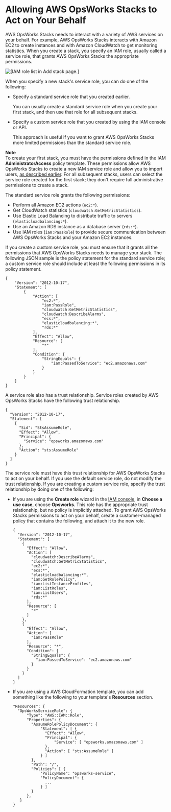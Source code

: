 # Allowing AWS OpsWorks Stacks to Act on Your Behalf<a name="opsworks-security-servicerole"></a>

AWS OpsWorks Stacks needs to interact with a variety of AWS services on your behalf\. For example, AWS OpsWorks Stacks interacts with Amazon EC2 to create instances and with Amazon CloudWatch to get monitoring statistics\. When you create a stack, you specify an IAM role, usually called a service role, that grants AWS OpsWorks Stacks the appropriate permissions\.

![\[IAM role list in Add stack page.\]](http://docs.aws.amazon.com/opsworks/latest/userguide/images/add-stack-iamrole.png)

When you specify a new stack's service role, you can do one of the following:
+ Specify a standard service role that you created earlier\.

  You can usually create a standard service role when you create your first stack, and then use that role for all subsequent stacks\.
+ Specify a custom service role that you created by using the IAM console or API\.

  This approach is useful if you want to grant AWS OpsWorks Stacks more limited permissions than the standard service role\.

**Note**  
To create your first stack, you must have the permissions defined in the IAM **AdministratorAccess** policy template\. These permissions allow AWS OpsWorks Stacks to create a new IAM service role and allow you to import users, [as described earlier](opsworks-security-users-manage-import.md)\. For all subsequent stacks, users can select the service role created for the first stack; they don't require full administrative permissions to create a stack\.

The standard service role grants the following permissions:
+ Perform all Amazon EC2 actions \(`ec2:*`\)\.
+ Get CloudWatch statistics \(`cloudwatch:GetMetricStatistics`\)\. 
+ Use Elastic Load Balancing to distribute traffic to servers \(`elasticloadbalancing:*`\)\.
+ Use an Amazon RDS instance as a database server \(`rds:*`\)\.
+ Use IAM roles \(`iam:PassRole`\) to provide secure communication between AWS OpsWorks Stacks and your Amazon EC2 instances\.

If you create a custom service role, you must ensure that it grants all the permissions that AWS OpsWorks Stacks needs to manage your stack\. The following JSON sample is the policy statement for the standard service role; a custom service role should include at least the following permissions in its policy statement\.

```
{
    "Version": "2012-10-17",
    "Statement": [
        {
            "Action": [
                "ec2:*",
                "iam:PassRole",
                "cloudwatch:GetMetricStatistics",
                "cloudwatch:DescribeAlarms",
                "ecs:*",
                "elasticloadbalancing:*",
                "rds:*"
            ],
            "Effect": "Allow",
            "Resource": [
                "*"
            ],
            "Condition": {
                "StringEquals": {
                    "iam:PassedToService": "ec2.amazonaws.com"
                }
            }
        }
    ]
}
```

A service role also has a trust relationship\. Service roles created by AWS OpsWorks Stacks have the following trust relationship\.

```
{
  "Version": "2012-10-17",
  "Statement": [
    {
      "Sid": "StsAssumeRole",
      "Effect": "Allow",
      "Principal": {
        "Service": "opsworks.amazonaws.com"
      },
      "Action": "sts:AssumeRole"
    }
  ]
}
```

The service role must have this trust relationship for AWS OpsWorks Stacks to act on your behalf\. If you use the default service role, do not modify the trust relationship\. If you are creating a custom service role, specify the trust relationship by doing one of the following:
+ If you are using the **Create role** wizard in the [IAM console](https://console.aws.amazon.com/iam/home#roles), in **Choose a use case**, choose **Opsworks**\. This role has the appropriate trust relationship, but no policy is implicitly attached\. To grant AWS OpsWorks Stacks permissions to act on your behalf, create a customer\-managed policy that contains the following, and attach it to the new role\.

  ```
  {
    "Version": "2012-10-17",
    "Statement": [
      {
        "Effect": "Allow",
        "Action": [
          "cloudwatch:DescribeAlarms",
          "cloudwatch:GetMetricStatistics",
          "ec2:*",
          "ecs:*",
          "elasticloadbalancing:*",
          "iam:GetRolePolicy",
          "iam:ListInstanceProfiles",
          "iam:ListRoles",
          "iam:ListUsers",
          "rds:*"
        ],
        "Resource": [
          "*"
        ]
      },
      {
        "Effect": "Allow",
        "Action": [
          "iam:PassRole"
        ],
        "Resource": "*",
        "Condition": {
          "StringEquals": {
            "iam:PassedToService": "ec2.amazonaws.com"
          }
        }
      }
    ]
  }
  ```
+ If you are using a AWS CloudFormation template, you can add something like the following to your template's **Resources** section\.

  ```
  "Resources": {
    "OpsWorksServiceRole": {
        "Type": "AWS::IAM::Role",
        "Properties": {
          "AssumeRolePolicyDocument": {
              "Statement": [ {
                "Effect": "Allow",
                "Principal": {
                    "Service": [ "opsworks.amazonaws.com" ]
                },
                "Action": [ "sts:AssumeRole" ]
              } ]
          },
          "Path": "/",
          "Policies": [ {
              "PolicyName": "opsworks-service",
              "PolicyDocument": {
                ...
              } ]
          }
        },
     }
  }
  ```